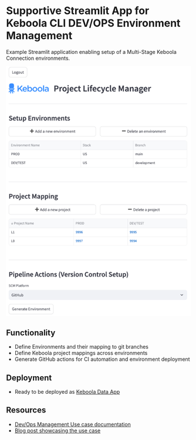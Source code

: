 # Supportive Streamlit App for Keboola CLI DEV/OPS Environment Management

Example Streamlit application enabling setup of a Multi-Stage Keboola Connection environments.

![img.png](screenshot.png)

## Functionality

- Define Environments and their mapping to git branches
- Define Keboola project mappings across environments
- Generate GitHub actions for CI automation and environment deployment


## Deployment

- Ready to be deployed as [Keboola Data App](https://help.keboola.com/components/data-apps/)

## Resources

- [Dev/Ops Management Use case documentation](https://developers.keboola.com/cli/devops-use-cases/#multi-stage-and-multi-project-environment-management)
- [Blog post showcasing the use case](https://www.keboola.com/blog/keboola-dev-prod-lifecycle-via-git)